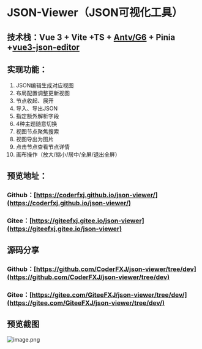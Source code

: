# JSON-Viewer（JSON可视化工具）



## 技术栈：Vue 3 + Vite +TS + [Antv/G6](https://g6.antv.antgroup.com/zh) + Pinia +[vue3-json-editor](https://www.npmjs.com/package/vue3-json-editor)



## 实现功能：

1. JSON编辑生成对应视图
2. 布局配置调整更新视图
3. 节点收起、展开
4. 导入、导出JSON
5. 指定额外解析字段
6. 4种主题随意切换
7. 视图节点聚焦搜索
8. 视图导出为图片
9. 点击节点查看节点详情
10. 画布操作（放大/缩小/居中/全屏/退出全屏）



## 预览地址：
### Github：[https://coderfxj.github.io/json-viewer/](https://coderfxj.github.io/json-viewer/)
### Gitee：[https://giteefxj.gitee.io/json-viewer](https://giteefxj.gitee.io/json-viewer)



## 源码分享
### Github：[https://github.com/CoderFXJ/json-viewer/tree/dev](https://github.com/CoderFXJ/json-viewer/tree/dev)
### Gitee：[https://gitee.com/GiteeFXJ/json-viewer/tree/dev/](https://gitee.com/GiteeFXJ/json-viewer/tree/dev/)



## 预览截图

![image.png](https://cdn.nlark.com/yuque/0/2023/png/23029928/1673416180614-05d77d3f-20f8-45a8-a956-ee5e4cdaf2fc.png#averageHue=%23fcfcfc&clientId=u0a59ab2e-59eb-4&crop=0&crop=0&crop=1&crop=1&from=paste&height=1000&id=udc017b24&margin=%5Bobject%20Object%5D&name=image.png&originHeight=1000&originWidth=1915&originalType=binary&ratio=1&rotation=0&showTitle=false&size=213668&status=done&style=none&taskId=ufdf67833-87ac-4493-b646-acf7d44edbd&title=&width=1915)

